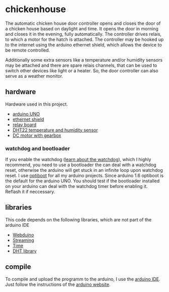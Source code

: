 # chickenhouse
The automatic chicken house door controller opens and closes the door of a
chicken house based on daylight and time. It opens the door in morning and closes it
in the evening, fully automatically. The controller drives relais, to which a motor for
the hatch is attached. The controller may be hooked up to the internet using the
arduino ethernet shield, which allows the device to be remote controlled.

Additionally some extra sensors like a temperature and/or humidity sensors may be attached
and there are spare relais channels, that can be used to switch other devices like light
or a heater. So, the door controller can also serve as a weather monitor.

## hardware
Hardware used in this project.
 * [arduino UNO](http://www.arduino.cc/en/Main/ArduinoBoardUno)
 * [ethernet shield](http://www.arduino.cc/en/Main/ArduinoEthernetShield)
 * [relay board](http://www.sainsmart.com/4-channel-5v-relay-module-for-pic-arm-avr-dsp-arduino-msp430-ttl-logic.html)
 * [DHT22 temperature and humidity sensor](https://www.sparkfun.com/products/10167)
 * [DC motor with gearbox](http://www.mfacomodrills.com/gearboxes/919d_series.html)

### watchdog and bootloader
If you enable the watchdog ([learn about the watchdog](http://playground.arduino.cc/Main/ArduinoReset)), which I highly recommend, you need to use a bootloader the can deal with a watchdog reset, otherwise the arduino will get stuck in an infinite loop upon watchdog reset. I use [optiboot](https://github.com/Optiboot/optiboot) for all my arduino projects. Since arduino 1.6 optiboot is the default for the arduino UNO. You should test if the bootloader installed on your arduino can deal with the watchdog timer before enabling it. Reflash it if neccessary.

## libraries
This code depends on the following libraries, which are not part of the arduino IDE
 * [Webduino](https://github.com/sirleech/Webduino)
 * [Streaming](http://arduiniana.org/libraries/streaming/)
 * [Time](http://www.pjrc.com/teensy/td_libs_Time.html)
 * [DHT library](https://github.com/adafruit/DHT-sensor-library)

## compile
To compile and upload the programm to the arduino, I use the [arduino IDE](http://www.arduino.cc/Main/Software). Just follow the instructions of the [arduino website](http://www.arduino.cc/en/Guide/HomePage).
